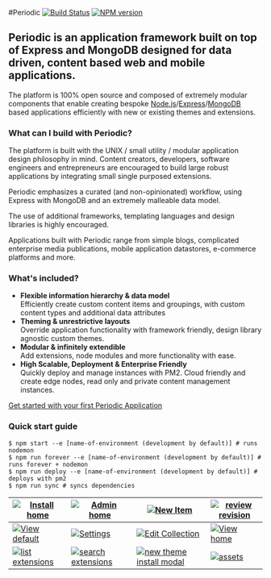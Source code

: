 #Periodic [![Build Status](https://travis-ci.org/typesettin/periodicjs.svg?branch=master)](https://travis-ci.org/typesettin/periodicjs) [![NPM version](https://badge.fury.io/js/periodicjs.svg)](http://badge.fury.io/js/periodicjs)

## Periodic is an application framework built on top of Express and MongoDB designed for data driven, content based web and mobile applications. 

The platform is 100% open source and composed of extremely modular components that enable creating bespoke [Node.js](http://nodejs.org/)/[Express](http://expressjs.com/)/[MongoDB](http://www.mongodb.org/) based applications efficiently with new or existing themes and extensions.

### What can I build with Periodic?
The platform is built with the UNIX / small utility / modular application design philosophy in mind. Content creators, developers, software engineers and entrepreneurs are encouraged to build large robust applications by integrating small single purposed extensions.

Periodic emphasizes a curated (and non-opinionated) workflow, using Express with MongoDB and an extremely malleable data model. 

The use of additional frameworks, templating languages and design libraries is highly encouraged.

Applications built with Periodic range from simple blogs, complicated enterprise media publications, mobile application datastores, e-commerce platforms and more.

### What's included?
* **Flexible information hierarchy & data model**  
    Efficiently create custom content items and groupings, with custom content types and additional data attributes
* **Theming & unrestrictive layouts**  
    Override application functionality with framework friendly, design library agnostic custom themes.
* **Modular & infinitely extendible**  
    Add extensions, node modules and more functionality with ease. 
* **High Scalable, Deployment & Enterprise Friendly**  
    Quickly deploy and manage instances with PM2. Cloud friendly and create edge nodes, read only and private content management instances. 

[Get started with your first Periodic Application](https://github.com/typesettin/periodicjs/wiki/Getting-Started)

### Quick start guide
```
$ npm start --e [name-of-environment (development by default)] # runs nodemon
$ npm run forever --e [name-of-environment (development by default)] # runs forever + nodemon
$ npm run deploy --e [name-of-environment (development by default)] # deploys with pm2
$ npm run sync # syncs dependencies
```

| [![Install home](https://raw.githubusercontent.com/typesettin/wiki-resources/master/images/periodic/install-start-screen.png)](https://raw.githubusercontent.com/typesettin/wiki-resources/master/images/periodic/install-start-screen.png) | [![Admin home](https://raw.githubusercontent.com/typesettin/wiki-resources/master/images/periodic/admin-content-dropdown.png)](https://raw.githubusercontent.com/typesettin/wiki-resources/master/images/periodic/admin-content-dropdown.png) | [![New Item](https://raw.githubusercontent.com/typesettin/wiki-resources/master/images/periodic/admin-item-new-2.png)](https://raw.githubusercontent.com/typesettin/wiki-resources/master/images/periodic/admin-item-new-2.png) | [![review revision](https://raw.githubusercontent.com/typesettin/wiki-resources/master/images/periodic/admin-review-revisions-collection.png)](https://raw.githubusercontent.com/typesettin/wiki-resources/master/images/periodic/admin-review-revisions-collection.png) |
|---------------|----------------|--------------------|-----------------|
| [![View default](https://raw.githubusercontent.com/typesettin/wiki-resources/master/images/periodic/view-default.png)](https://raw.githubusercontent.com/typesettin/wiki-resources/master/images/periodic/view-default.png) | [![Settings](https://raw.githubusercontent.com/typesettin/wiki-resources/master/images/periodic/admin-settings-periodic.png)](https://raw.githubusercontent.com/typesettin/wiki-resources/master/images/periodic/admin-settings-periodic.png) | [![Edit Collection](https://raw.githubusercontent.com/typesettin/wiki-resources/master/images/periodic/admin-collection.png)](https://raw.githubusercontent.com/typesettin/wiki-resources/master/images/periodic/admin-collection.png) | [![View home](https://raw.githubusercontent.com/typesettin/wiki-resources/master/images/periodic/view-home.png)](https://raw.githubusercontent.com/typesettin/wiki-resources/master/images/periodic/view-home.png) |
| [![list extensions](https://raw.githubusercontent.com/typesettin/wiki-resources/master/images/periodic/admin-extensions.png)](https://raw.githubusercontent.com/typesettin/wiki-resources/master/images/periodic/admin-extensions.png) | [![search extensions](https://raw.githubusercontent.com/typesettin/wiki-resources/master/images/periodic/admin-extensions-install.png)](https://raw.githubusercontent.com/typesettin/wiki-resources/master/images/periodic/admin-extensions-install.png) | [![new theme install modal](https://raw.githubusercontent.com/typesettin/wiki-resources/master/images/periodic/admin-themes-install-modal.png)](https://raw.githubusercontent.com/typesettin/wiki-resources/master/images/periodic/admin-themes-install-modal.png) | [![assets](https://raw.githubusercontent.com/typesettin/wiki-resources/master/images/periodic/admin-collection-assets-list.png)](https://raw.githubusercontent.com/typesettin/wiki-resources/master/images/periodic/admin-collection-assets-list.png) |
